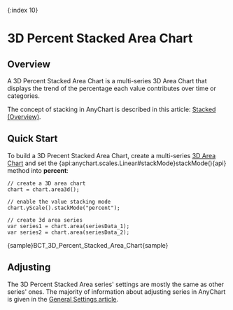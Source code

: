 {:index 10}
# 3D Percent Stacked Area Chart

## Overview

A 3D Percent Stacked Area Chart is a multi-series 3D Area Chart that displays the trend of the percentage each value contributes over time or categories.

The concept of stacking in AnyChart is described in this article: [Stacked (Overview)](../Overview).

## Quick Start

To build a 3D Precent Stacked Area Chart, create a multi-series [3D Area Chart](../../3D/Area_Chart) and set the {api:anychart.scales.Linear#stackMode}stackMode(){api} method into **percent**:

```
// create a 3D area chart
chart = chart.area3d();

// enable the value stacking mode
chart.yScale().stackMode("percent");

// create 3d area series
var series1 = chart.area(seriesData_1);
var series2 = chart.area(seriesData_2);
```

{sample}BCT\_3D\_Percent\_Stacked\_Area\_Chart{sample}

## Adjusting

The 3D Percent Stacked Area series' settings are mostly the same as other series' ones. The majority of information about adjusting series in AnyChart is given in the [General Settings article](../../General_Settings).